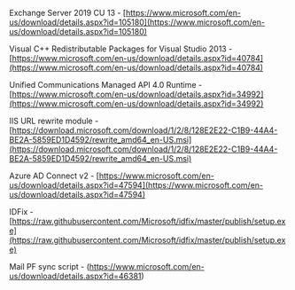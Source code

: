 Exchange Server 2019 CU 13 - [https://www.microsoft.com/en-us/download/details.aspx?id=105180](https://www.microsoft.com/en-us/download/details.aspx?id=105180)

Visual C++ Redistributable Packages for Visual Studio 2013 - [https://www.microsoft.com/en-us/download/details.aspx?id=40784](https://www.microsoft.com/en-us/download/details.aspx?id=40784)

Unified Communications Managed API 4.0 Runtime - [https://www.microsoft.com/en-us/download/details.aspx?id=34992](https://www.microsoft.com/en-us/download/details.aspx?id=34992)

IIS URL rewrite module - [https://download.microsoft.com/download/1/2/8/128E2E22-C1B9-44A4-BE2A-5859ED1D4592/rewrite_amd64_en-US.msi](https://download.microsoft.com/download/1/2/8/128E2E22-C1B9-44A4-BE2A-5859ED1D4592/rewrite_amd64_en-US.msi)

Azure AD Connect v2 - [https://www.microsoft.com/en-us/download/details.aspx?id=47594](https://www.microsoft.com/en-us/download/details.aspx?id=47594)

IDFix - [https://raw.githubusercontent.com/Microsoft/idfix/master/publish/setup.exe](https://raw.githubusercontent.com/Microsoft/idfix/master/publish/setup.exe)

Mail PF sync script - (https://www.microsoft.com/en-us/download/details.aspx?id=46381)
